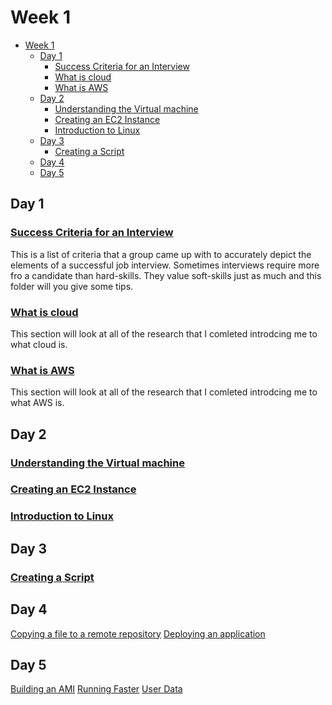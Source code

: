 # Week 1

- [Week 1](#week-1)
  - [Day 1](#day-1)
    - [Success Criteria for an Interview](#success-criteria-for-an-interview)
    - [What is cloud](#what-is-cloud)
    - [What is AWS](#what-is-aws)
  - [Day 2](#day-2)
    - [Understanding the Virtual machine](#understanding-the-virtual-machine)
    - [Creating an EC2 Instance](#creating-an-ec2-instance)
    - [Introduction to Linux](#introduction-to-linux)
  - [Day 3](#day-3)
    - [Creating a Script](#creating-a-script)
  - [Day 4](#day-4)
  - [Day 5](#day-5)

## Day 1
### [Success Criteria for an Interview](<Interview Help>)
This is a list of criteria that a group came up with to accurately depict the elements of a successful job interview. Sometimes interviews require more fro a candidate than hard-skills. They value soft-skills just as much and this folder will you give some tips.

### [What is cloud](<WhatIsCloud>)
This section will look at all of the research that I comleted introdcing me to what cloud is.

### [What is AWS](<WhatIsAWS>)
This section will look at all of the research that I comleted introdcing me to what AWS is.

## Day 2
### [Understanding the Virtual machine](Day2/VirtualMachines.md)
### [Creating an EC2 Instance](Day2/HowAnAWSVM.md)
### [Introduction to Linux](Day2/LearningLinux.md)

## Day 3
### [Creating a Script](Day3/CreatingAScript.md)

## Day 4
[Copying a file to a remote repository](Day4/CopyingFileToVM.md)
[Deploying an application](Day4/DeloyingAnApp.md)

## Day 5
[Building an AMI](Day5/BuildingAnAMI.md)
[Running Faster](Day5/RunningFaster.md)
[User Data](Day5/UserData.md)
